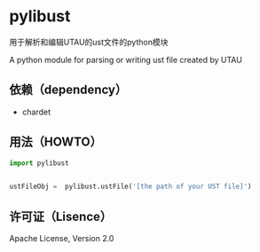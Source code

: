 # pylibust

用于解析和编辑UTAU的ust文件的python模块

A python module for parsing or writing ust file created by UTAU

## 依赖（dependency）

* chardet

## 用法（HOWTO）
```python
import pylibust


ustFileObj =  pylibust.ustFile('[the path of your UST file]')
```
## 许可证（Lisence）
Apache License, Version 2.0

